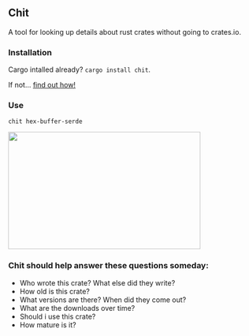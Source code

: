 ## Chit

A tool for looking up details about rust crates without going to crates.io.

### Installation

Cargo intalled already? `cargo install chit`.

If not... [find out how!](https://doc.rust-lang.org/cargo/getting-started/installation.html)

### Use

`chit hex-buffer-serde`

<img src="https://github.com/peterheesterman/chit/blob/master/readme-images/chit.png?raw=true" width="390"  height="238"/>

### Chit should help answer these questions someday:
  - Who wrote this crate? What else did they write?
  - How old is this crate?
  - What versions are there? When did they come out?
  - What are the downloads over time?
  - Should i use this crate? 
  - How mature is it? <Star rating>
